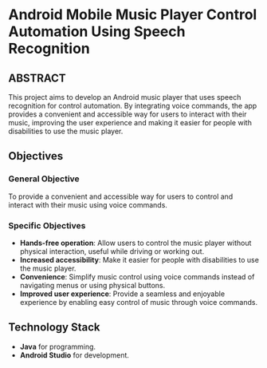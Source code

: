 # Android Mobile Music Player Control Automation Using Speech Recognition

## ABSTRACT
This project aims to develop an Android music player that uses speech recognition for control automation. By integrating voice commands, the app provides a convenient and accessible way for users to interact with their music, improving the user experience and making it easier for people with disabilities to use the music player.

## Objectives

### General Objective
To provide a convenient and accessible way for users to control and interact with their music using voice commands.

### Specific Objectives
- **Hands-free operation**: Allow users to control the music player without physical interaction, useful while driving or working out.
- **Increased accessibility**: Make it easier for people with disabilities to use the music player.
- **Convenience**: Simplify music control using voice commands instead of navigating menus or using physical buttons.
- **Improved user experience**: Provide a seamless and enjoyable experience by enabling easy control of music through voice commands.

## Technology Stack
- **Java** for programming.
- **Android Studio** for development.
